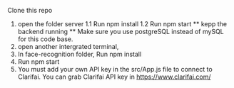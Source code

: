 Clone this repo
1. open the folder server
1.1 Run npm install
1.2 Run npm start
** kepp the backend running 
** Make sure you use postgreSQL instead of mySQL for this code base.
2. open another intergrated terminal, 
3. In face-recognition folder, Run npm install
4. Run npm start
5. You must add your own API key in the src/App.js file to connect to Clarifai.
You can grab Clarifai API key in https://www.clarifai.com/
